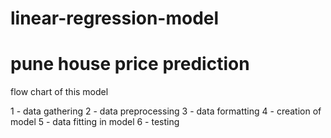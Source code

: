 # linear-regression-model
# pune house price prediction

flow chart of this model 

1 - data gathering
2 - data preprocessing
3 - data formatting
4 - creation of model 
5 - data fitting in model
6 - testing 

